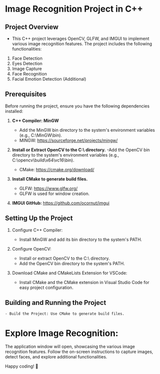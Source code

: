 # Image Recognition Project in C++

## Project Overview
- This C++ project leverages OpenCV, GLFW, and IMGUI to implement various image recognition features. The project includes the following functionalities:

1. Face Detection
2. Eyes Detection
3. Image Capture
4. Face Recognition
5. Facial Emotion Detection (Additional)

## Prerequisites
Before running the project, ensure you have the following dependencies installed:

1. **C++ Compiler: MinGW**
    - Add the MinGW bin directory to the system's environment variables (e.g., C:\MinGW\bin).
    - MINGW: https://sourceforge.net/projects/mingw/

2. **Install or Extract OpenCV to the C:\ directory.**
    -Add the OpenCV bin directory to the system's environment variables (e.g., C:\opencv\build\x64\vc16\bin).
    - CMake: https://cmake.org/download/

3. **Install CMake to generate build files.**
    - GLFW: https://www.glfw.org/
    - GLFW is used for window creation.

4. **IMGUI GitHub:** https://github.com/ocornut/imgui

## Setting Up the Project

1. Configure C++ Compiler:
    - Install MinGW and add its bin directory to the system's PATH.

2. Configure OpenCV:
    - Install or extract OpenCV to the C:\ directory.
    - Add the OpenCV bin directory to the system's PATH.

3. Download CMake and CMakeLists Extension for VSCode:
    - Install CMake and the CMake extension in Visual Studio Code for easy project configuration.

## Building and Running the Project
    - Build the Project: Use CMake to generate build files.

# Explore Image Recognition:

The application window will open, showcasing the various image recognition features.
Follow the on-screen instructions to capture images, detect faces, and explore additional functionalities.

Happy coding! 🚀